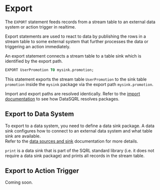 
# Export

The `EXPORT` statement feeds records from a stream table to an external data system or action trigger in realtime.

Export statements are used to react to data by publishing the rows in a stream table to some external system that further processes the data or triggering an action immediately.

An export statement connects a stream table to a table sink which is identified by the export path.

```sql
EXPORT UserPromotion TO mysink.promotion;
```
This statement exports the stream table `UserPromotion` to the sink table `promotion` inside the `mysink` package via the export path `mysink.promotion`.

Import and export paths are resolved identically. Refer to the [import documentation](import) to see how DataSQRL resolves packages.

## Export to Data System

To export to a data system, you need to define a data sink package. A data sink configures how to connect to an external data system and what table sink are available. <br />
Refer to the [data sources and sink](../sources/overview) documentation for more details.

`print` is a data sink that is part of the SQRL standard library (i.e. it does not require a data sink package) and prints all records in the stream table.

## Export to Action Trigger

Coming soon.